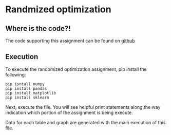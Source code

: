 # Randmized optimization

## Where is the code?!
The code supporting this assignment can be found on [github]()

## Execution

To execute the randomized optimization assignment, pip install the following:

```
pip isntall numpy
pip install pandas
pip install matplotlib
pip install sklearn
```
Next, execute the file.  You will see helpful print statements along the way indication which portion of the assignment is being execute.

Data for each table and graph are generated with the main execution of this file.
